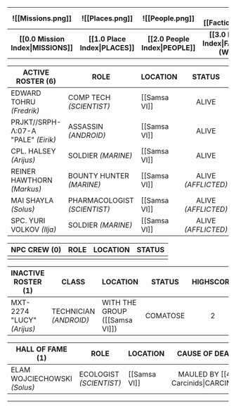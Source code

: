 
|          ![[Missions.png]]          |         ![[Places.png]]         |         ![[People.png]]          |             ![[Factions.png]]             |         ![[Threats.png]]          |
| :---------------------------------: | :-----------------------------: | :------------------------------: | :---------------------------------------: | :-------------------------------: |
| **[[0.0 Mission Index\|MISSIONS]]** | **[[1.0 Place Index\|PLACES]]** | **[[2.0 People Index\|PEOPLE]]** | **[[3.0 Faction Index\|FACTIONS (WIP)]]** | **[[4.0 Threat Index\|THREATS]]** |

| **ACTIVE ROSTER (6)**               | **ROLE**                     | **LOCATION** |       **STATUS**       | **HIGHSCORE** |
| ----------------------------------- | ---------------------------- | ------------ | :--------------------: | :-----------: |
| EDWARD TOHRU *(Fredrik)*            | COMP TECH *(SCIENTIST)*      | [[Samsa VI]] |         ALIVE          |       2       |
| PRJKT//SRPH-Λ:07-A "PALE" *(Eirik)* | ASSASSIN *(ANDROID)*         | [[Samsa VI]] |         ALIVE          |       2       |
| CPL. HALSEY *(Arijus)*              | SOLDIER *(MARINE)*           | [[Samsa VI]] |         ALIVE          |       2       |
| REINER HAWTHORN *(Markus)*          | BOUNTY HUNTER *(MARINE)*     | [[Samsa VI]] | ALIVE<br>*(AFFLICTED)* |       2       |
| MAI SHAYLA *(Solus)*                | PHARMACOLOGIST *(SCIENTIST)* | [[Samsa VI]] | ALIVE<br>*(AFFLICTED)* |       1       |
| SPC. YURI VOLKOV *(Ilja)*           | SOLDIER *(MARINE)*           | [[Samsa VI]] | ALIVE<br>*(AFFLICTED)* |       2       |

| **NPC CREW (0)** | **ROLE** | **LOCATION** | **STATUS** |
| ---------------- | -------- | ------------ | :--------: |
|                  |          |              |            |

| **INACTIVE ROSTER (1)**    | **CLASS**              | **LOCATION**                  | **STATUS** | **HIGHSCORE** |
| -------------------------- | ---------------------- | ----------------------------- | :--------: | :-----------: |
| MXT-2274 "LUCY" *(Arijus)* | TECHNICIAN *(ANDROID)* | WITH THE GROUP ([[Samsa VI]]) |  COMATOSE  |       2       |

| **HALL OF FAME (1)**         | **ROLE**                | **LOCATION** |          **CAUSE OF DEATH**           | **HIGHSCORE** |
| ---------------------------- | ----------------------- | ------------ | :-----------------------------------: | :-----------: |
| ELAM WOJCIECHOWSKI *(Solus)* | ECOLOGIST *(SCIENTIST)* | [[Samsa VI]] | MAULED BY [[4.1 Carcinids\|CARCINID]] |       0       |

---
